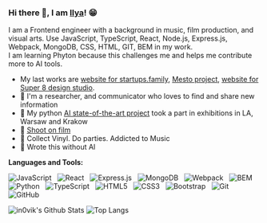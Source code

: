 ### Hi there 👋, I am [Ilya](https://in0vik.github.io/)! 😁

I am a Frontend engineer with a background in music, film production, and visual arts. 
Use JavaScript, TypeScript, React, Node.js, Express.js, Webpack, 
MongoDB, CSS, HTML, GIT, BEM in my work.  
I am learning Phyton because this challenges me and helps me contribute more to AI tools.

- My last works are [website for startups.family](https://startups.family/en/), [Mesto project](http://whereis.nomoredomainsclub.ru/), [website for Super 8 design studio](https://super8collective.com/).
- 🔭 I'm a researcher, and communicator who loves to find and share new information
- 👾 My python [AI state-of-the-art project](https://portraitofprotesters.github.io/v/) took a part in exhibitions in LA, Warsaw and Krakow
- 📸 [Shoot on film](https://www.instagram.com/inovik)
- 🥁 Collect Vinyl. Do parties. Addicted to Music
- 🔮 Wrote this without AI


**Languages and Tools:** 

![JavaScript](https://img.shields.io/badge/-JavaScript-black?logo=javascript&style=social)&nbsp;&nbsp;
![React](https://img.shields.io/badge/-Express-black?logo=react&style=social)&nbsp;&nbsp;
![Express.js](https://img.shields.io/badge/-React-black?logo=express&style=social)&nbsp;&nbsp;
![MongoDB](https://img.shields.io/badge/-MongoDB-black?logo=mongodb&style=social)&nbsp;&nbsp;
![Webpack](https://img.shields.io/badge/-Webpack-black?logo=webpack&style=social)&nbsp;&nbsp;
![BEM](https://img.shields.io/badge/-BEM-black?logo=BEM&style=social)&nbsp;&nbsp;
![Python](https://img.shields.io/badge/-Python-black?logo=Python&style=social)&nbsp;&nbsp;
![TypeScript](https://img.shields.io/badge/-TypeScript-black?logo=Typescript&style=social)&nbsp;&nbsp;
![HTML5](https://img.shields.io/badge/-HTML5-black?logo=html5&style=social)&nbsp;&nbsp;
![CSS3](https://img.shields.io/badge/-CSS3-black?logo=css3&style=social)&nbsp;&nbsp;
![Bootstrap](https://img.shields.io/badge/-Bootstrap-black?logo=bootstrap&style=social)&nbsp;&nbsp;
![Git](https://img.shields.io/badge/-Git-black?logo=git&style=social)&nbsp;&nbsp;
![GitHub](https://img.shields.io/badge/-GitHub-black?logo=github&style=social)&nbsp;&nbsp;

![in0vik's Github Stats](https://github-readme-stats-sigma-five.vercel.app/api?username=in0vik&show_icons=true&count_private=true&theme=transparent&include_all_commits=true&disable_animations=true)
![Top Langs](https://github-readme-stats-sigma-five.vercel.app/api/top-langs/?username=in0vik&layout=compact&theme=transparent)

